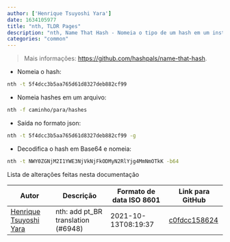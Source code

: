 ```yaml
---
author: ['Henrique Tsuyoshi Yara']
date: 1634105977
title: "nth, TLDR Pages"
description: "nth, Name That Hash - Nomeia o tipo de um hash em um instante."
categories: "common"
---
```

> Mais informações: <https://github.com/hashpals/name-that-hash>.

- Nomeia o hash:

```bash
nth -t 5f4dcc3b5aa765d61d8327deb882cf99
```

- Nomeia hashes em um arquivo:

```bash
nth -f caminho/para/hashes
```

- Saída no formato json:

```bash
nth -t 5f4dcc3b5aa765d61d8327deb882cf99 -g
```

- Decodifica o hash em Base64 e nomeia:

```bash
nth -t NWY0ZGNjM2I1YWE3NjVkNjFkODMyN2RlYjg4MmNmOTkK -b64
```
Lista de alterações feitas nesta documentação


Autor | Descrição | Formato de data ISO 8601 | Link para GitHub
------|-----|-----|-----
[Henrique Tsuyoshi Yara](mailto:henri.tsuyoshi@hotmail.com) | nth: add pt_BR translation (#6948) | 2021-10-13T08:19:37 | [c0fdcc158624](https://github.com/tldr-pages/tldr/commit/c0fdcc15862422ebf54056eef2fd536cff750ce7)

